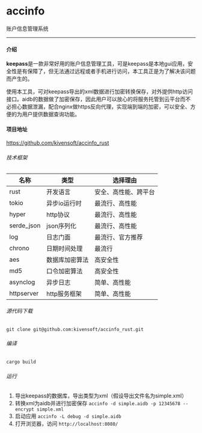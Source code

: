# accinfo
账户信息管理系统

---
#### 介绍
**keepass**是一款非常好用的账户信息管理工具，可是keepass是本地gui应用，安全性是有保障了，但无法通过远程或者手机进行访问，本工具正是为了解决该问题而产生的。

使用本工具，可对keepass导出的xml数据进行加密转换保存，对外提供http访问接口。aidb的数据做了加密保存，因此用户可以放心的将服务托管到云平台而不必担心数据泄漏，配合nginx做https反向代理，实现端到端的加密，可以安全、方便的为用户提供数据查询功能。

#### 项目地址
<https://github.com/kivensoft/accinfo_rust>

###### 技术框架

|名称|类型|选择理由|
|----|----|--------|
|rust|开发语言|安全、高性能、跨平台|
|tokio|异步io运行时|最流行、高性能|
|hyper|http协议|最流行、高性能|
|serde_json|json序列化|最流行、高性能|
|log|日志门面|最流行、官方推荐|
|chrono|日期时间处理|最流行|
|aes|数据库加密算法|高安全性|
|md5|口令加密算法|高安全性|
|asynclog|异步日志|简单、高性能|
|httpserver|http服务框架|简单、高性能|

###### 源代码下载
`git clone git@github.com:kivensoft/accinfo_rust.git`
###### 编译
`cargo build`
###### 运行
1. 导出keepass的数据库，导出类型为xml（假设导出文件名为simple.xml）
2. 转换xml为aidb并进行加密保存
   `accinfo -d simple.aidb -p 12345678 --encrypt simple.xml`
3. 启动应用
   `accinfo -L debug -d simple.aidb`
4. 打开浏览器，访问 `http://localhost:8080/`
